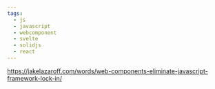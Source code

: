 ```yaml
---
tags:
  - js
  - javascript
  - webcomponent
  - svelte
  - solidjs
  - react
---
```

https://jakelazaroff.com/words/web-components-eliminate-javascript-framework-lock-in/